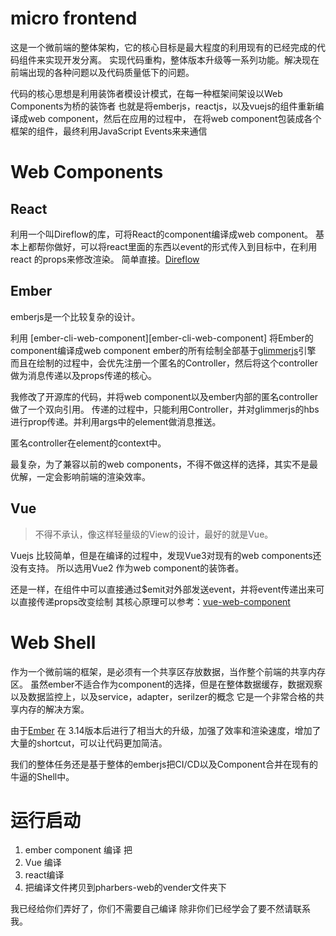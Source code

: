 # micro frontend

这是一个微前端的整体架构，它的核心目标是最大程度的利用现有的已经完成的代码组件来实现开发分离。
实现代码重构，整体版本升级等一系列功能。解决现在前端出现的各种问题以及代码质量低下的问题。

代码的核心思想是利用装饰者模设计模式，在每一种框架间架设以Web Components为桥的装饰者
也就是将emberjs，reactjs，以及vuejs的组件重新编译成web component，然后在应用的过程中，
在将web component包装成各个框架的组件，最终利用JavaScript Events来来通信

# Web Components

## React

利用一个叫Direflow的库，可将React的component编译成web component。
基本上都帮你做好，可以将react里面的东西以event的形式传入到目标中，在利用react 的props来修改渲染。
简单直接。[Direflow][Direflow]

[Direflow]:https://direflow.io/

## Ember

emberjs是一个比较复杂的设计。

利用 [ember-cli-web-component][ember-cli-web-component] 将Ember的component编译成web component
ember的所有绘制全部基于[glimmerjs][glimmerjs]引擎
而且在绘制的过程中，会优先注册一个匿名的Controller，然后将这个controller做为消息传递以及props传递的核心。

我修改了开源库的代码，并将web component以及ember内部的匿名controller 做了一个双向引用。
传递的过程中，只能利用Controller，并对glimmerjs的hbs进行prop传递。并利用args中的element做消息推送。

匿名controller在element的context中。

最复杂，为了兼容以前的web components，不得不做这样的选择，其实不是最优解，一定会影响前端的渲染效率。

[ember-cli-web-components]:https://github.com/BBVAEngineering/ember-cli-web-components
[glimmerjs]:https://glimmerjs.com/

## Vue

> 不得不承认，像这样轻量级的View的设计，最好的就是Vue。

Vuejs 比较简单，但是在编译的过程中，发现Vue3对现有的web components还没有支持。
所以选用Vue2 作为web component的装饰者。

还是一样，在组件中可以直接通过$emit对外部发送event，并将event传递出来可以直接传递props改变绘制
其核心原理可以参考：[vue-web-component][vue-web-component]

[vue-web-component]: https://vuejsdevelopers.com/2018/05/21/vue-js-web-component/

# Web Shell

作为一个微前端的框架，是必须有一个共享区存放数据，当作整个前端的共享内存区。
虽然ember不适合作为component的选择，但是在整体数据缓存，数据观察以及数据监控上，以及service，adapter，serilzer的概念
它是一个非常合格的共享内存的解决方案。

由于[Ember][emberjs] 在 3.14版本后进行了相当大的升级，加强了效率和渲染速度，增加了大量的shortcut，可以让代码更加简洁。

我们的整体任务还是基于整体的emberjs把CI/CD以及Component合并在现有的牛逼的Shell中。

[emberjs]:https://emberjs.com/

# 运行启动

1. ember component 编译 把
2. Vue 编译
3. react编译
4. 把编译文件拷贝到pharbers-web的vender文件夹下

我已经给你们弄好了，你们不需要自己编译
除非你们已经学会了要不然请联系我。


